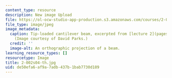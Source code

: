 ```yaml
---
content_type: resource
description: New image Upload
file: https://ol-ocw-studio-app-production.s3.amazonaws.com/courses/2-002-mechanics-and-materials-ii-spring-2004/de50efa6af9a7adb437b1bab7730d189_2-002s04-th.jpg
file_type: image/jpeg
image_metadata:
  caption: Tip-loaded cantilever beam, excerpted from [lecture 2](pages/lecture-notes).
    (Image courtesy of David Parks.)
  credit: ''
  image-alt: An orthographic projection of a beam.
learning_resource_types: []
resourcetype: Image
title: 2-002s04-th.jpg
uid: de50efa6-af9a-7adb-437b-1bab7730d189
---
```

